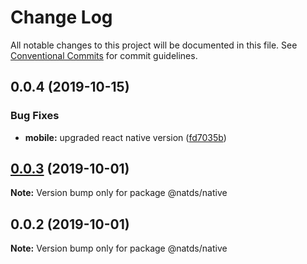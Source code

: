 # Change Log

All notable changes to this project will be documented in this file.
See [Conventional Commits](https://conventionalcommits.org) for commit guidelines.

## 0.0.4 (2019-10-15)


### Bug Fixes

* **mobile:** upgraded react native version ([fd7035b](https://github.com/natura-cosmeticos/natds/commit/fd7035b2f07ec3f4086ba4ce84c008be0a242788))





## [0.0.3](https://github.com/natura-cosmeticos/natds/compare/@natds/native@0.0.2...@natds/native@0.0.3) (2019-10-01)

**Note:** Version bump only for package @natds/native





## 0.0.2 (2019-10-01)

**Note:** Version bump only for package @natds/native
